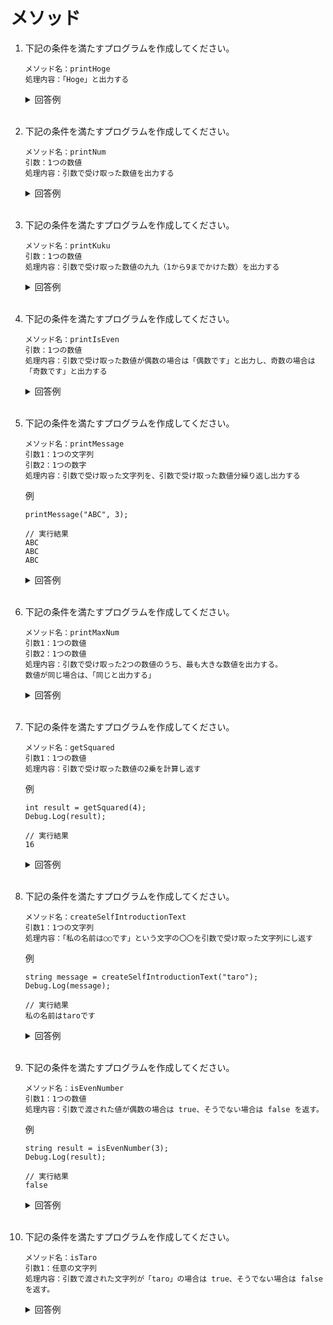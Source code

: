 # メソッド

1. 下記の条件を満たすプログラムを作成してください。

    ```
    メソッド名：printHoge  
    処理内容：「Hoge」と出力する
    ```

    <details><summary>回答例</summary><div>
            
    ```
    public static void printHoge() {
        Debug.Log("Hoge");
    }
    ```
            
    </div></details>
        

    <br>
	
2. 下記の条件を満たすプログラムを作成してください。

    ```
    メソッド名：printNum  
    引数：1つの数値  
    処理内容：引数で受け取った数値を出力する
    ```

    <details><summary>回答例</summary><div>
            
    ```
    public static void printNum(int num) {
        Debug.Log(num);
    }
    ```
            
    </div></details>
        

    <br>
	
3. 下記の条件を満たすプログラムを作成してください。

    ```
    メソッド名：printKuku  
    引数：1つの数値  
    処理内容：引数で受け取った数値の九九（1から9までかけた数）を出力する
    ```

    <details><summary>回答例</summary><div>
            
    ```
    public static void printKuku(int num) {
        for (int i = 1; i <= 9; i++) {
            Debug.Log(num * i);
        }
    }
    ```
            
    </div></details>
        

    <br>
	
4. 下記の条件を満たすプログラムを作成してください。

    ```
    メソッド名：printIsEven  
    引数：1つの数値  
    処理内容：引数で受け取った数値が偶数の場合は「偶数です」と出力し、奇数の場合は「奇数です」と出力する
    ```

    <details><summary>回答例</summary><div>
            
    ```
    public static void printIsEven(int num) {
        if (num % 2 == 0) {
            Debug.Log("偶数です");
        } else {
            Debug.Log("奇数です");
        }
    }
    ```
            
    </div></details>
        
    <br>
	
5. 下記の条件を満たすプログラムを作成してください。

    ```
    メソッド名：printMessage  
    引数1：1つの文字列  
    引数2：1つの数字  
    処理内容：引数で受け取った文字列を、引数で受け取った数値分繰り返し出力する
    ```
	
    例
        
    ```
    printMessage("ABC", 3);
        
    // 実行結果
    ABC
    ABC
    ABC
    ```

    <details><summary>回答例</summary><div>
            
    ```
    public static void printMessage(string str, int count) {
        for (int i = 0; i < count; i++) {
            Debug.Log(str);
        }
    }
    ```
            
    </div></details>
        

    <br>
	
6. 下記の条件を満たすプログラムを作成してください。

    ```
    メソッド名：printMaxNum  
    引数1：1つの数値  
    引数2：1つの数値  
    処理内容：引数で受け取った2つの数値のうち、最も大きな数値を出力する。  
    数値が同じ場合は、「同じと出力する」
    ```

    <details><summary>回答例</summary><div>
            
    ```
    public static void printMaxNum(int num1, int num2) {
        if (num1 > num2) {
            Debug.Log(num1);
        } else if (num1 < num2) {
            Debug.Log(num2);
        } else {
            Debug.Log("同じ");
        }
    }
    ```
            
    </div></details>
        

    <br>
	
7. 下記の条件を満たすプログラムを作成してください。

    ```
    メソッド名：getSquared  
    引数1：1つの数値  
    処理内容：引数で受け取った数値の2乗を計算し返す
    ```
	
    例
	
    ```
    int result = getSquared(4);
    Debug.Log(result);
        
    // 実行結果
    16
    ```
        
    <details><summary>回答例</summary><div>
            
    ```
    public static int getSquared(int num) {
        return num * num;
    }
    ```
            
    </div></details>
        

    <br>
	
8. 下記の条件を満たすプログラムを作成してください。

    ```
    メソッド名：createSelfIntroductionText  
    引数1：1つの文字列  
    処理内容：「私の名前は○○です」という文字の〇〇を引数で受け取った文字列にし返す
    ```
	
    例
        
    ```
    string message = createSelfIntroductionText("taro");
    Debug.Log(message);
        
    // 実行結果
    私の名前はtaroです
    ```
	
    <details><summary>回答例</summary><div>
            
    ```
    public static string createSelfIntroductionText(string name) {
        string msg = "私の名前は" + name + "です";
        return msg;
    }
    ```
            
    </div></details>
        
    <br>
	
9. 下記の条件を満たすプログラムを作成してください。

    ```
    メソッド名：isEvenNumber  
    引数1：1つの数値  
    処理内容：引数で渡された値が偶数の場合は true、そうでない場合は false を返す。
    ```
	
    例
        
    ```
    string result = isEvenNumber(3);
    Debug.Log(result);
        
    // 実行結果
    false
    ```
	
    <details><summary>回答例</summary><div>
            
    ```
    public static string isEvenNumber(int num) {
        if (num % 2 == 0) {
            return "true";
        } else {
            return "false";
        }
    }
    ```
            
    </div></details>
        

    <br>
	
10. 下記の条件を満たすプログラムを作成してください。

    ```
    メソッド名：isTaro  
    引数1：任意の文字列  
    処理内容：引数で渡された文字列が「taro」の場合は true、そうでない場合は false を返す。
    ```
	
    <details><summary>回答例</summary><div>
            
    ```
    public static string isTaro(string str) {
        if (str == "taro") {
            return "true";
        } else {
            return "false";
        }
    }
    ```
            
    </div></details>
        

    <br>
